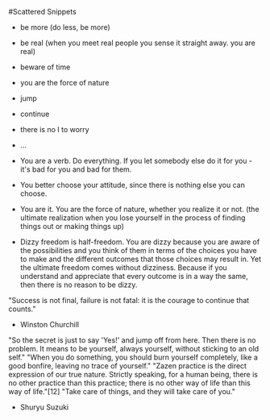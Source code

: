 #Scattered Snippets


* be more (do less, be more)
* be real (when you meet real people you sense it straight away. you are real)
* beware of time
* you are the force of nature
* jump
* continue
* there is no I to worry
* ...

* You are a verb. Do everything. If you let somebody else do it for you - it's bad for you and bad for them.

* You better choose your attitude, since there is nothing else you can choose.
* You are it. You are the force of nature, whether you realize it or not. (the ultimate realization when you lose yourself in the process of finding things out or making things up)
* Dizzy freedom is half-freedom. You are dizzy because you are aware of the possibilities and you think of them in terms of the choices you have to make and the different outcomes that those choices may result in. Yet the ultimate freedom comes without dizziness. Because if you understand and appreciate that every outcome is in a way the same, then there is no reason to be dizzy.


"Success is not final, failure is not fatal: it is the courage to continue that counts." 
- Winston Churchill

"So the secret is just to say 'Yes!' and jump off from here. Then there is no problem. It means to be yourself, always yourself, without sticking to an old self."
"When you do something, you should burn yourself completely, like a good bonfire, leaving no trace of yourself."
"Zazen practice is the direct expression of our true nature. Strictly speaking, for a human being, there is no other practice than this practice; there is no other way of life than this way of life."[12]
"Take care of things, and they will take care of you."
- Shuryu Suzuki
